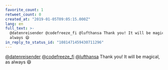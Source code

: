 ```yaml
---
favorite_count: 1
retweet_count: 0
created_at: "2019-01-05T09:05:15.000Z"
lang: en
full_text: >-
  @datenreisender @codefreeze_fi @lufthansa Thank you! It will be magical, as
  always 😄
in_reply_to_status_id: "1081471459430711296"
---
```


[@datenreisender](https://twitter.com/datenreisender)
[@codefreeze_fi](https://twitter.com/codefreeze_fi)
[@lufthansa](https://twitter.com/lufthansa) Thank you! It will be magical, as
always 😄
